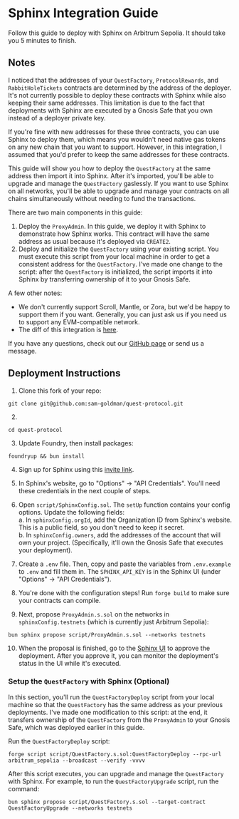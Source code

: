 # Sphinx Integration Guide

Follow this guide to deploy with Sphinx on Arbitrum Sepolia. It should take you 5 minutes to finish.

## Notes

I noticed that the addresses of your `QuestFactory`, `ProtocolRewards`, and `RabbitHoleTickets` contracts are determined by the address of the deployer. It's not currently possible to deploy these contracts with Sphinx while also keeping their same addresses. This limitation is due to the fact that deployments with Sphinx are executed by a Gnosis Safe that you own instead of a deployer private key.

If you're fine with new addresses for these three contracts, you can use Sphinx to deploy them, which means you wouldn't need native gas tokens on any new chain that you want to support. However, in this integration, I assumed that you'd prefer to keep the same addresses for these contracts.

This guide will show you how to deploy the `QuestFactory` at the same address then import it into Sphinx. After it's imported, you'll be able to upgrade and manage the `QuestFactory` gaslessly. If you want to use Sphinx on all networks, you'll be able to upgrade and manage your contracts on all chains simultaneously without needing to fund the transactions.

There are two main components in this guide:
1. Deploy the `ProxyAdmin`. In this guide, we deploy it with Sphinx to demonstrate how Sphinx works. This contract will have the same address as usual because it's deployed via `CREATE2`.
2. Deploy and initialize the `QuestFactory` using your existing script. You must execute this script from your local machine in order to get a consistent address for the `QuestFactory`. I've made one change to the script: after the `QuestFactory` is initialized, the script imports it into Sphinx by transferring ownership of it to your Gnosis Safe.

A few other notes:
* We don't currently support Scroll, Mantle, or Zora, but we'd be happy to support them if you want. Generally, you can just ask us if you need us to support any EVM-compatible network.
* The diff of this integration is [here](https://github.com/sam-goldman/quest-protocol/pull/1).

If you have any questions, check out our [GitHub page](https://github.com/sphinx-labs/sphinx) or send us a message.

## Deployment Instructions

1. Clone this fork of your repo:
```
git clone git@github.com:sam-goldman/quest-protocol.git
```

2. 
```
cd quest-protocol
```

3. Update Foundry, then install packages:
```
foundryup && bun install
```

4. Sign up for Sphinx using this [invite link](https://www.sphinx.dev/signup?code=7df7c3d8-8e66-41a0-b6bc-04cf2021cb35).

5. In Sphinx's website, go to "Options" -> "API Credentials". You'll need these credentials in the next couple of steps.

6. Open `script/SphinxConfig.sol`. The `setUp` function contains your config options. Update the following fields:\
    a. In `sphinxConfig.orgId`, add the Organization ID from Sphinx's website. This is a public field, so you don't need to keep it secret.\
    b. In `sphinxConfig.owners`, add the addresses of the account that will own your project. (Specifically, it'll own the Gnosis Safe that executes your deployment).

7. Create a `.env` file. Then, copy and paste the variables from `.env.example` to `.env` and fill them in. The `SPHINX_API_KEY` is in the Sphinx UI (under "Options" -> "API Credentials").

8. You're done with the configuration steps! Run `forge build` to make sure your contracts can compile.

9. Next, propose `ProxyAdmin.s.sol` on the networks in `sphinxConfig.testnets` (which is currently just Arbitrum Sepolia):
```
bun sphinx propose script/ProxyAdmin.s.sol --networks testnets
```

10. When the proposal is finished, go to the [Sphinx UI](https://sphinx.dev) to approve the deployment. After you approve it, you can monitor the deployment's status in the UI while it's executed.

### Setup the `QuestFactory` with Sphinx (Optional)

In this section, you'll run the `QuestFactoryDeploy` script from your local machine so that the `QuestFactory` has the same address as your previous deployments. I've made one modification to this script: at the end, it transfers ownership of the `QuestFactory` from the `ProxyAdmin` to your Gnosis Safe, which was deployed earlier in this guide.

Run the `QuestFactoryDeploy` script:
```
forge script script/QuestFactory.s.sol:QuestFactoryDeploy --rpc-url arbitrum_sepolia --broadcast --verify -vvvv
```

After this script executes, you can upgrade and manage the `QuestFactory` with Sphinx. For example, to run the `QuestFactoryUpgrade` script, run the command:
```
bun sphinx propose script/QuestFactory.s.sol --target-contract QuestFactoryUpgrade --networks testnets
```
